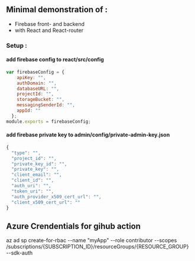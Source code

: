 ## Minimal demonstration of :
- Firebase front- and backend 
- with React and React-router

### Setup :

#### add firebase config to react/src/config
```js
var firebaseConfig = {
    apiKey: "",
    authDomain: "",
    databaseURL: "",
    projectId: "",
    storageBucket: "",
    messagingSenderId: "",
    appId: ""
  };
module.exports = firebaseConfig;
```

#### add firebase private key to admin/config/private-admin-key.json
```js
{
  "type": "",
  "project_id": "",
  "private_key_id": "",
  "private_key": "",
  "client_email": "",
  "client_id": "",
  "auth_uri": "",
  "token_uri": "",
  "auth_provider_x509_cert_url": "",
  "client_x509_cert_url": ""
}
```
## Azure Crendentials for gihub action

az ad sp create-for-rbac --name "myApp" --role contributor --scopes /subscriptions/{SUBSCRIPTION_ID}/resourceGroups/{RESOURCE_GROUP} --sdk-auth
 

